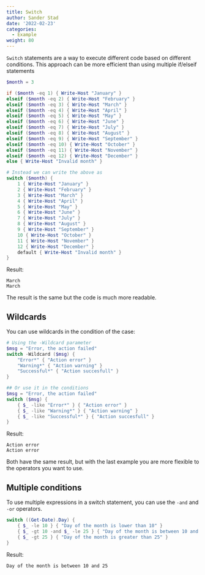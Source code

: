```yaml
---
title: Switch
author: Sander Stad
date: '2022-02-23'
categories:
  - Example
weight: 80
---
```


`Switch` statements are a way to execute different code based on different conditions.
This approach can be more efficient than using multiple if/elseif statements

```powershell
$month = 3

if ($month -eq 1) { Write-Host "January" }
elseif ($month -eq 2) { Write-Host "February" }
elseif ($month -eq 3) { Write-Host "March" }
elseif ($month -eq 4) { Write-Host "April" }
elseif ($month -eq 5) { Write-Host "May" }
elseif ($month -eq 6) { Write-Host "June" }
elseif ($month -eq 7) { Write-Host "July" }
elseif ($month -eq 8) { Write-Host "August" }
elseif ($month -eq 9) { Write-Host "September" }
elseif ($month -eq 10) { Write-Host "October" }
elseif ($month -eq 11) { Write-Host "November" }
elseif ($month -eq 12) { Write-Host "December" }
else { Write-Host "Invalid month" }

# Instead we can write the above as
switch ($month) {
    1 { Write-Host "January" }
    2 { Write-Host "February" }
    3 { Write-Host "March" }
    4 { Write-Host "April" }
    5 { Write-Host "May" }
    6 { Write-Host "June" }
    7 { Write-Host "July" }
    8 { Write-Host "August" }
    9 { Write-Host "September" }
    10 { Write-Host "October" }
    11 { Write-Host "November" }
    12 { Write-Host "December" }
    default { Write-Host "Invalid month" }
}
```

Result:

```
March
March
```

The result is the same but the code is much more readable.

## Wildcards

You can use wildcards in the condition of the case:

```powershell
# Using the -Wildcard parameter
$msg = "Error, the action failed"
switch -Wildcard ($msg) {
    "Error*" { "Action error" }
    "Warning*" { "Action warning" }
    "Successful*" { "Action succesfull" }
}

## Or use it in the conditions
$msg = "Error, the action failed"
switch ($msg) {
    { $_ -like "Error*" } { "Action error" }
    { $_ -like "Warning*" } { "Action warning" }
    { $_ -like "Successful*" } { "Action succesfull" }
}
```

Result:

```
Action error
Action error
```

Both have the same result, but with the last example you are more flexible to the operators you want to use.

## Multiple conditions

To use multiple expressions in a switch statement, you can use the `-and` and `-or` operators.

```powershell
switch ((Get-Date).Day) {
    { $_ -le 10 } { "Day of the month is lower than 10" }
    { $_ -gt 10 -and $_ -le 25 } { "Day of the month is between 10 and 25" }
    { $_ -gt 25 } { "Day of the month is greater than 25" }
}
```

Result:

```
Day of the month is between 10 and 25
```

